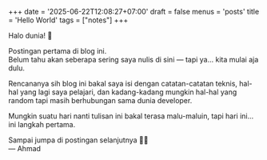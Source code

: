 +++
date = '2025-06-22T12:08:27+07:00'
draft = false
menus = 'posts'
title = 'Hello World'
tags = ["notes"]
+++

Halo dunia! 👋

Postingan pertama di blog ini.  
Belum tahu akan seberapa sering saya nulis di sini — tapi ya... kita mulai aja dulu.

Rencananya sih blog ini bakal saya isi dengan catatan-catatan teknis, hal-hal yang lagi saya pelajari,
dan kadang-kadang mungkin hal-hal yang random tapi masih berhubungan sama dunia developer.

Mungkin suatu hari nanti tulisan ini bakal terasa malu-maluin, tapi hari ini... ini langkah pertama.

Sampai jumpa di postingan selanjutnya 👨‍💻  
— Ahmad

